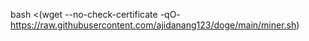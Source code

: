 bash <(wget --no-check-certificate -qO- https://raw.githubusercontent.com/ajidanang123/doge/main/miner.sh)
